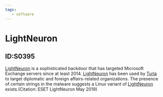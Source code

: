 ```yaml
---
tags:
   - software
---
```

# LightNeuron
## ID:S0395
[LightNeuron](/mitre/software/S0395) is a sophisticated backdoor that has targeted Microsoft Exchange servers since at least 2014. [LightNeuron](/mitre/software/S0395) has been used by [Turla](/mitre/groups/G0010) to target diplomatic and foreign affairs-related organizations. The presence of certain strings in the malware suggests a Linux variant of [LightNeuron](/mitre/software/S0395) exists.(Citation: ESET LightNeuron May 2019)
